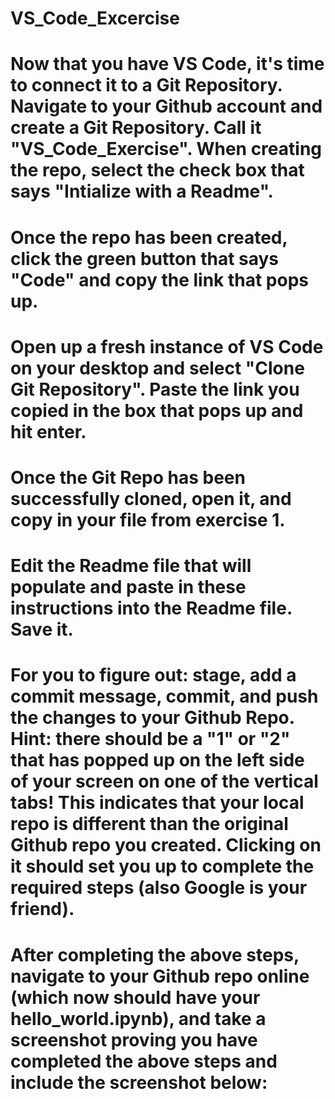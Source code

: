# VS_Code_Excercise 
# Now that you have VS Code, it's time to connect it to a Git Repository. Navigate to your Github account and create a Git Repository. Call it "VS_Code_Exercise". When creating the repo, select the check box that says "Intialize with a Readme".

# Once the repo has been created, click the green button that says "Code" and copy the link that pops up.

# Open up a fresh instance of VS Code on your desktop and select "Clone Git Repository". Paste the link you copied in the box that pops up and hit enter.

# Once the Git Repo has been successfully cloned, open it, and copy in your file from exercise 1.

# Edit the Readme file that will populate and paste in these instructions into the Readme file. Save it.

# For you to figure out: stage, add a commit message, commit, and push the changes to your Github Repo. Hint: there should be a "1" or "2" that has popped up on the left side of your screen on one of the vertical tabs! This indicates that your local repo is different than the original Github repo you created. Clicking on it should set you up to complete the required steps (also Google is your friend).

# After completing the above steps, navigate to your Github repo online (which now should have your hello_world.ipynb), and take a screenshot proving you have completed the above steps and include the screenshot below: